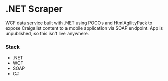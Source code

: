.NET Scraper
============

WCF data service built with .NET using POCOs and HtmlAgilityPack to expose Craigslist content to a mobile application via SOAP endpoint. App is unpublished, so this isn't live anywhere. 

### Stack
* .NET
* WCF
* SOAP
* C#
